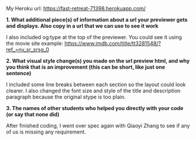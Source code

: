 My Heroku url: https://fast-retreat-71398.herokuapp.com/


**1. What additional piece(s) of information about a url your previewer gets and displays. Also copy in a url that we can use to see it work**

I also included og:type at the top of the previewer.
You could see it using the movie site example: https://www.imdb.com/title/tt3281548/?ref_=nv_sr_srsg_0


**2. What visual style change(s) you made on the url preview html, and why you think that is an improvement (this can be short, like just one sentence)**

I included some line breaks between each section so the layout could look clearer. I also changed the font size and style of the title and description paragraph because the original stype is too plain.


**3. The names of other students who helped you directly with your code (or say that none did)**

After finished coding, I went over spec again with Qiaoyi Zhang to see if any of us is missing any requirement.